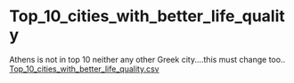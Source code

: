 # Top_10_cities_with_better_life_quality
Athens is not in top 10 neither any other Greek city....this must change too..
[Top_10_cities_with_better_life_quality.csv](https://github.com/user-attachments/files/16758544/Top_10_cities_with_better_life_quality.csv)
